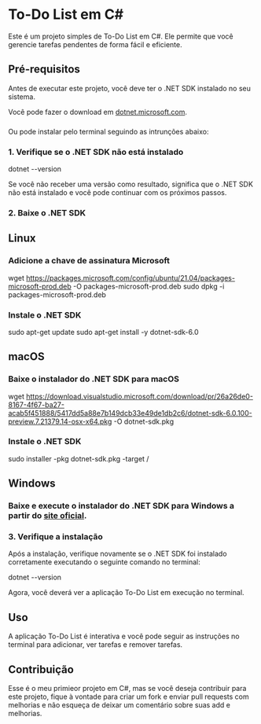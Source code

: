 # To-Do List em C#

Este é um projeto simples de To-Do List em C#. 
Ele permite que você gerencie tarefas pendentes de forma fácil e eficiente.

## Pré-requisitos

Antes de executar este projeto, você deve ter o .NET SDK instalado no seu sistema. 

Você pode fazer o download em [dotnet.microsoft.com](https://dotnet.microsoft.com/download).

###

Ou pode instalar pelo terminal seguindo as intrunções abaixo:

### 1. Verifique se o .NET SDK não está instalado

dotnet --version

Se você não receber uma versão como resultado, significa que o .NET SDK não está instalado e você pode continuar com os próximos passos.

### 2. Baixe o .NET SDK

## Linux

### Adicione a chave de assinatura Microsoft
wget https://packages.microsoft.com/config/ubuntu/21.04/packages-microsoft-prod.deb -O packages-microsoft-prod.deb
sudo dpkg -i packages-microsoft-prod.deb

### Instale o .NET SDK
sudo apt-get update
sudo apt-get install -y dotnet-sdk-6.0

## macOS


### Baixe o instalador do .NET SDK para macOS
wget https://download.visualstudio.microsoft.com/download/pr/26a26de0-8167-4f67-ba27-acab5f451888/5417dd5a88e7b149dcb33e49de1db2c6/dotnet-sdk-6.0.100-preview.7.21379.14-osx-x64.pkg -O dotnet-sdk.pkg

### Instale o .NET SDK
sudo installer -pkg dotnet-sdk.pkg -target /

## Windows

### Baixe e execute o instalador do .NET SDK para Windows a partir do [site oficial](https://dotnet.microsoft.com/pt-br/download).

### 3. Verifique a instalação
Após a instalação, verifique novamente se o .NET SDK foi instalado corretamente executando o seguinte comando no terminal:

dotnet --version

Agora, você deverá ver a aplicação To-Do List em execução no terminal.

## Uso

A aplicação To-Do List é interativa e você pode seguir as instruções no terminal para adicionar, ver tarefas e remover tarefas.

## Contribuição

Esse é o meu primieor projeto em C#, mas se você deseja contribuir para este projeto, fique à vontade para criar um fork e enviar pull requests com melhorias e não esqueça de deixar um comentário sobre suas add e melhorias.